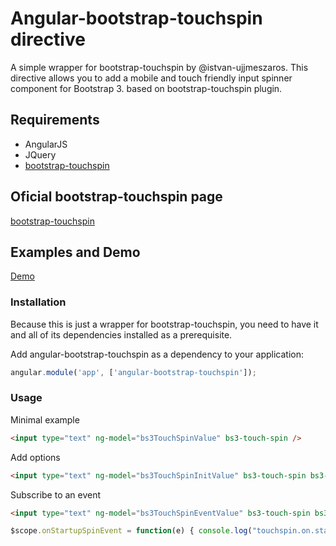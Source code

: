 # Angular-bootstrap-touchspin directive

A simple wrapper for bootstrap-touchspin by @istvan-ujjmeszaros.
This directive allows you to add a mobile and touch friendly input spinner component for Bootstrap 3. based on bootstrap-touchspin plugin.

## Requirements

- AngularJS
- JQuery
- [bootstrap-touchspin](https://github.com/istvan-ujjmeszaros/bootstrap-touchspin)

## Oficial bootstrap-touchspin page

[bootstrap-touchspin](https://github.com/istvan-ujjmeszaros/bootstrap-touchspin)

## Examples and Demo

[Demo](http://htmlpreview.github.io/?https://github.com/rrmanzano/angular-bootstrap-touchspin/v1Dev/demo/index.html)

### Installation

Because this is just a wrapper for bootstrap-touchspin, you need to have it and all of its dependencies installed as a prerequisite.

Add angular-bootstrap-touchspin as a dependency to your application:

```JavaScript
angular.module('app', ['angular-bootstrap-touchspin']);
```

### Usage

Minimal example

```HTML
<input type="text" ng-model="bs3TouchSpinValue" bs3-touch-spin />
```

Add options

```HTML
<input type="text" ng-model="bs3TouchSpinInitValue" bs3-touch-spin bs3-touch-spin-options="{initval:50}" />
```

Subscribe to an event

```HTML
<input type="text" ng-model="bs3TouchSpinEventValue" bs3-touch-spin bs3-touch-spin-options="{initval:1}" bs3-touch-spin-events="{'touchspin.on.startupspin':'onStartupSpinEvent'}" />
```

```JavaScript
$scope.onStartupSpinEvent = function(e) { console.log("touchspin.on.startupspin event !!!"); };
```
